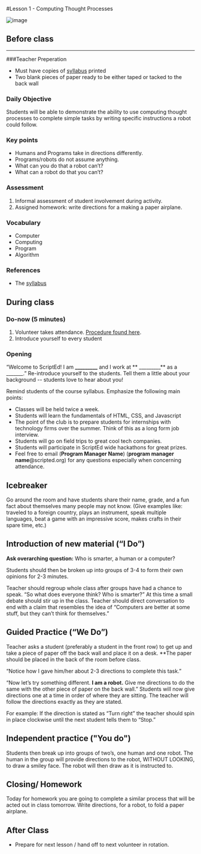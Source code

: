 #Lesson 1 - Computing Thought Processes

![image](http://oi58.tinypic.com/2d94oli.jpg)

## Before class
---
###Teacher Preperation
* Must have copies of [syllabus](https://www.dropbox.com/s/maienun209adcy7/ScriptEd%20Year%201%20Syllabus.docx?dl=0) printed
* Two blank pieces of paper ready to be either taped or tacked to the back wall


### Daily Objective

Students will be able to demonstrate the ability to use computing thought processes to complete simple tasks by writing specific instructions a robot could follow.

### Key points

* Humans and Programs take in directions differently.
* Programs/robots do not assume anything.
* What can you do that a robot can’t?
* What can a robot do that you can’t?

### Assessment

1. Informal assessment of student involvement during activity.
2. Assigned homework: write directions for a making a paper airplane.


### Vocabulary

* Computer
* Computing
* Program
* Algorithm

### References

* The [syllabus](https://www.dropbox.com/s/maienun209adcy7/ScriptEd%20Year%201%20Syllabus.docx?dl=0)


## During class

### Do-now (5 minutes)

1. Volunteer takes attendance. [Procedure found here](https://docs.google.com/document/d/19IIhqykr70vj7wnqyJYuQNTkd9GX56Xgl3omD42IcMk/edit).
2. Introduce yourself to every student



### Opening

“Welcome to ScriptEd! I am **_________** and I work at ** _________** as a _______.” Re-introduce yourself to the students. Tell them a little about your background -- students love to hear about you! 

Remind students of the course syllabus. Emphasize the following main points:

* Classes will be held twice a week.
* Students will learn the fundamentals of HTML, CSS, and Javascript
* The point of the club is to prepare students for internships with technology firms over the summer. Think of this as a long form job interview.
* Students will go on field trips to great cool tech companies.
* Students will participate in ScriptEd wide hackathons for great prizes.  
* Feel free to email (**Program Manager Name**) (**program manager name**@scripted.org) for any questions especially when concerning attendance. 

## Icebreaker

Go around the room and have students share their name, grade, and a fun fact about themselves many people may not know. (Give examples like: traveled to a foreign country, plays an instrument, speak multiple languages, beat a game with an impressive score, makes crafts in their spare time, etc.)



## Introduction of new material (“I Do”)

**Ask overarching question:** Who is smarter, a human or a computer?  

Students should then be broken up into groups of 3-4 to form their own opinions for 2-3 minutes.   


Teacher should regroup whole class after groups have had a chance to speak. “So what does everyone think? Who is smarter?” At this time a small debate should stir up in the class. Teacher should direct conversation to end with a claim that resembles the idea of “Computers are better at some stuff, but they can’t think for themselves.”


## Guided Practice (“We Do”)

Teacher asks a student (preferably a student in the front row) to get up and take a piece of paper off the back wall and place it on a desk. **The paper should be placed in the back of the room before class.

“Notice how I gave him/her about 2-3 directions to complete this task.” 

“Now let’s try something different. **I am a robot.** Give me directions to do the same with the other piece of paper on the back wall.” Students will now give directions one at a time in order of where they are sitting. The teacher will follow the directions exactly as they are stated.

For example: If the direction is stated as “Turn right” the teacher should spin in place clockwise until the next student tells them to “Stop.”

## Independent practice ("You do")

Students then break up into groups of two’s, one human and one robot. The human in the group will provide directions to the robot, WITHOUT LOOKING, to draw a smiley face. The robot will then draw as it is instructed to. 

## Closing/ Homework

Today for homework you are going to complete a similar process that will be acted out in class tomorrow. Write directions, for a robot, to fold a paper airplane.

## After Class

* Prepare for next lesson / hand off to next volunteer in rotation.

